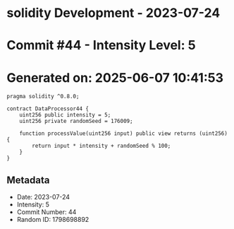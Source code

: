 ﻿# solidity Development - 2023-07-24
# Commit #44 - Intensity Level: 5
# Generated on: 2025-06-07 10:41:53
```solidity
pragma solidity ^0.8.0;

contract DataProcessor44 {
    uint256 public intensity = 5;
    uint256 private randomSeed = 176009;

    function processValue(uint256 input) public view returns (uint256) {
        return input * intensity + randomSeed % 100;
    }
}
```
## Metadata
- Date: 2023-07-24
- Intensity: 5
- Commit Number: 44
- Random ID: 1798698892

